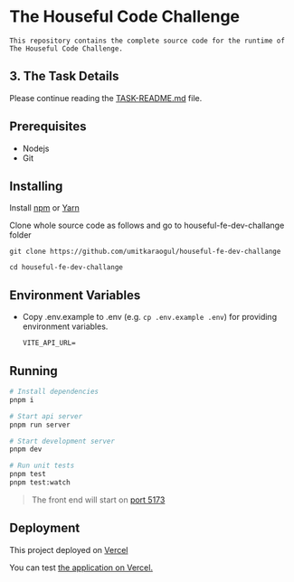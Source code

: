 # The Houseful Code Challenge

    This repository contains the complete source code for the runtime of The Houseful Code Challenge.

## 3. The Task Details

Please continue reading the [TASK-README.md](./task/TASK-README.md) file.

## Prerequisites

- Nodejs
- Git

## Installing

Install [npm](https://nodejs.org/en/download/) or [Yarn](https://yarnpkg.com)

Clone whole source code as follows and go to houseful-fe-dev-challange folder

```
git clone https://github.com/umitkaraogul/houseful-fe-dev-challange
```

```
cd houseful-fe-dev-challange
```

## Environment Variables

- Copy .env.example to .env (e.g. `cp .env.example .env`) for providing environment variables.

  ```
  VITE_API_URL=
  ```

## Running

```sh
# Install dependencies
pnpm i

# Start api server
pnpm run server

# Start development server
pnpm dev

# Run unit tests
pnpm test
pnpm test:watch
```

> The front end will start on [port 5173](http://localhost:5173)

## Deployment

This project deployed on [Vercel](https://vercel.com/)

You can test [the application on Vercel.](https://houseful-fe-dev-challange.vercel.app/)
